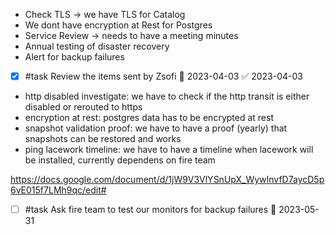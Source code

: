* Check TLS -> we have TLS for Catalog
* We dont have encryption at Rest for Postgres
* Service Review -> needs to have a meeting minutes
* Annual testing of disaster recovery
* Alert for backup failures
- [x] #task Review the items sent by Zsofi 📅 2023-04-03 ✅ 2023-04-03

- http disabled investigate: we have to check if the http transit is either disabled or rerouted to https
- encryption at rest: postgres data has to be encrypted at rest 
- snapshot validation proof: we have to have a proof (yearly) that snapshots can be restored and works
- ping lacework timeline: we have to have a timeline when lacework will be installed, currently dependens on fire team


https://docs.google.com/document/d/1jW9V3VlYSnUpX_WywInvfD7aycD5p6vE015f7LMh9qc/edit#

- [ ] #task Ask fire team to test our monitors for backup failures 📅 2023-05-31